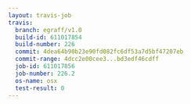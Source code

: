 ```yaml
---
layout: travis-job
travis:
  branch: egraff/v1.0
  build-id: 611017854
  build-number: 226
  commit: 4dea64b90b23e90fd082fc6df53a7d5bf47207eb
  commit-range: 4dcc2e00cee3...bd3edf46cdff
  job-id: 611017856
  job-number: 226.2
  os-name: osx
  test-result: 0
---
```

